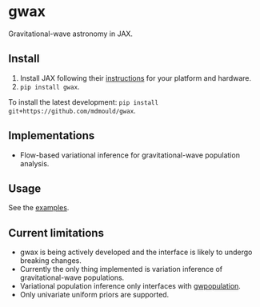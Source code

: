# gwax

Gravitational-wave astronomy in JAX.

## Install

1. Install JAX following their [instructions](https://github.com/google/jax#installation) for your platform and hardware.
2. `pip install gwax`.

To install the latest development: `pip install git+https://github.com/mdmould/gwax`.

## Implementations

- Flow-based variational inference for gravitational-wave population analysis.

## Usage

See the [examples](https://github.com/mdmould/gwax/tree/main/examples).

## Current limitations

- gwax is being actively developed and the interface is likely to undergo breaking changes.
- Currently the only thing implemented is variation inference of gravitational-wave populations.
- Variational population inference only interfaces with [gwpopulation](https://github.com/ColmTalbot/gwpopulation).
- Only univariate uniform priors are supported.
